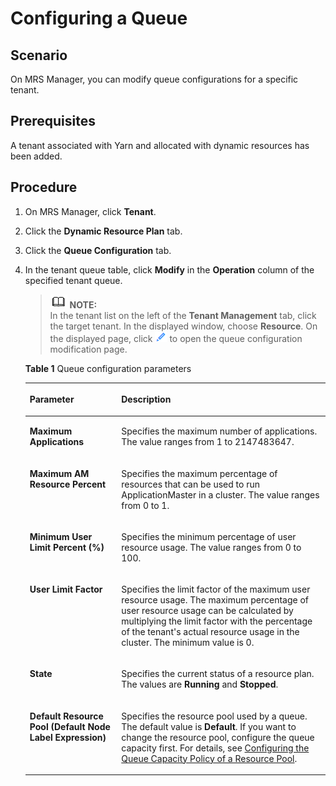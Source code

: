 # Configuring a Queue<a name="EN-US_TOPIC_0125375808"></a>

## Scenario<a name="section3272361620242"></a>

On MRS Manager, you can modify queue configurations for a specific tenant.

## Prerequisites<a name="section3962351620239"></a>

A tenant associated with Yarn and allocated with dynamic resources has been added.

## Procedure<a name="section61061662030"></a>

1.  On MRS Manager, click  **Tenant**.
2.  Click the  **Dynamic Resource Plan**  tab.
3.  Click the  **Queue Configuration**  tab.
4.  In the tenant queue table, click  **Modify** in the **Operation** column of the specified  tenant queue.

    >![](public_sys-resources/icon-note.gif) **NOTE:**   
    >In the tenant list on the left of the  **Tenant Management** tab, click the target tenant. In the displayed window, choose **Resource**. On the displayed page, click ![](figures/icon_mrs_clip.gif)  to open the queue configuration modification page.  

    **Table  1**  Queue configuration parameters

    <a name="table4944872120414"></a>
    <table><thead align="left"><tr id="row5801156820414"><th class="cellrowborder" valign="top" width="30.5%" id="mcps1.2.3.1.1"><p id="p131655020414"><a name="p131655020414"></a><a name="p131655020414"></a><strong id="b6420268220440"><a name="b6420268220440"></a><a name="b6420268220440"></a>Parameter</strong></p>
    </th>
    <th class="cellrowborder" valign="top" width="69.5%" id="mcps1.2.3.1.2"><p id="p3953176220414"><a name="p3953176220414"></a><a name="p3953176220414"></a><strong id="b3303478720440"><a name="b3303478720440"></a><a name="b3303478720440"></a>Description</strong></p>
    </th>
    </tr>
    </thead>
    <tbody><tr id="row4795612120414"><td class="cellrowborder" valign="top" width="30.5%" headers="mcps1.2.3.1.1 "><p id="p5924061320414"><a name="p5924061320414"></a><a name="p5924061320414"></a><span class="parmname" id="parmname3623325518470"><a name="parmname3623325518470"></a><a name="parmname3623325518470"></a><b>Maximum Applications</b></span></p>
    </td>
    <td class="cellrowborder" valign="top" width="69.5%" headers="mcps1.2.3.1.2 "><p id="p3376038220414"><a name="p3376038220414"></a><a name="p3376038220414"></a>Specifies the maximum number of applications. The value ranges from 1 to 2147483647.</p>
    </td>
    </tr>
    <tr id="row3540798720414"><td class="cellrowborder" valign="top" width="30.5%" headers="mcps1.2.3.1.1 "><p id="p4947466520414"><a name="p4947466520414"></a><a name="p4947466520414"></a><span class="parmname" id="parmname17543681184717"><a name="parmname17543681184717"></a><a name="parmname17543681184717"></a><b>Maximum AM Resource Percent</b></span></p>
    </td>
    <td class="cellrowborder" valign="top" width="69.5%" headers="mcps1.2.3.1.2 "><p id="p4802492820414"><a name="p4802492820414"></a><a name="p4802492820414"></a>Specifies the maximum percentage of resources that can be used to run ApplicationMaster in a cluster. The value ranges from 0 to 1.</p>
    </td>
    </tr>
    <tr id="row2957117120414"><td class="cellrowborder" valign="top" width="30.5%" headers="mcps1.2.3.1.1 "><p id="p4645465420414"><a name="p4645465420414"></a><a name="p4645465420414"></a><span class="parmname" id="parmname26581504184738"><a name="parmname26581504184738"></a><a name="parmname26581504184738"></a><b>Minimum User Limit Percent (%)</b></span></p>
    </td>
    <td class="cellrowborder" valign="top" width="69.5%" headers="mcps1.2.3.1.2 "><p id="p473060520414"><a name="p473060520414"></a><a name="p473060520414"></a>Specifies the minimum percentage of user resource usage. The value ranges from 0 to 100.</p>
    </td>
    </tr>
    <tr id="row4257544820414"><td class="cellrowborder" valign="top" width="30.5%" headers="mcps1.2.3.1.1 "><p id="p2605923320414"><a name="p2605923320414"></a><a name="p2605923320414"></a><span class="parmname" id="parmname65639907184754"><a name="parmname65639907184754"></a><a name="parmname65639907184754"></a><b>User Limit Factor</b></span></p>
    </td>
    <td class="cellrowborder" valign="top" width="69.5%" headers="mcps1.2.3.1.2 "><p id="p3042309020414"><a name="p3042309020414"></a><a name="p3042309020414"></a>Specifies the limit&nbsp;factor of the maximum user resource usage. The maximum&nbsp;percentage of user resource usage&nbsp;can be&nbsp;<span id="ph3179871214444"><a name="ph3179871214444"></a><a name="ph3179871214444"></a>calculated by multiplying the limit factor with the percentage of the tenant's actual resource usage in the cluster. The minimum value is 0.</span></p>
    </td>
    </tr>
    <tr id="row537235720414"><td class="cellrowborder" valign="top" width="30.5%" headers="mcps1.2.3.1.1 "><p id="p3250779820414"><a name="p3250779820414"></a><a name="p3250779820414"></a><span class="parmname" id="parmname54064546145842"><a name="parmname54064546145842"></a><a name="parmname54064546145842"></a><b>State</b></span></p>
    </td>
    <td class="cellrowborder" valign="top" width="69.5%" headers="mcps1.2.3.1.2 "><p id="p1588602020414"><a name="p1588602020414"></a><a name="p1588602020414"></a>Specifies the current status of a resource plan. The values are <span class="parmvalue" id="parmvalue57329048172143"><a name="parmvalue57329048172143"></a><a name="parmvalue57329048172143"></a><b>Running</b></span>&nbsp;<span id="ph43802728144646"><a name="ph43802728144646"></a><a name="ph43802728144646"></a>and</span>&nbsp;<span class="parmvalue" id="parmvalue46199391172143"><a name="parmvalue46199391172143"></a><a name="parmvalue46199391172143"></a><b>Stopped</b></span>.</p>
    </td>
    </tr>
    <tr id="row875645720414"><td class="cellrowborder" valign="top" width="30.5%" headers="mcps1.2.3.1.1 "><p id="p3818442920414"><a name="p3818442920414"></a><a name="p3818442920414"></a><span class="parmname" id="parmname1469397218484"><a name="parmname1469397218484"></a><a name="parmname1469397218484"></a><b>Default Resource Pool (Default Node Label Expression)</b></span></p>
    </td>
    <td class="cellrowborder" valign="top" width="69.5%" headers="mcps1.2.3.1.2 "><p id="p593100820414"><a name="p593100820414"></a><a name="p593100820414"></a>Specifies the resource pool used by a queue. The default value is <span class="parmvalue" id="parmvalue3071400172143"><a name="parmvalue3071400172143"></a><a name="parmvalue3071400172143"></a><b>Default</b></span>. If you want to change the resource pool, configure the queue capacity first. For details, see&nbsp;<a href="configuring-the-queue-capacity-policy-of-a-resource-pool.md">Configuring the Queue Capacity Policy of a Resource Pool</a>.</p>
    </td>
    </tr>
    </tbody>
    </table>



